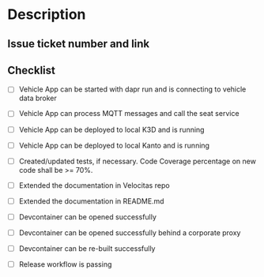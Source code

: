 # Description

<!--
Please explain the changes you've made.
-->

## Issue ticket number and link

<!--
Please provide a reference to the issue or the bug that you filed for the issue you are solving.
-->

## Checklist

<!--
Check item, if activities have been performed as part of this PR or delete, if not relevant.
-->

* [ ] Vehicle App can be started with dapr run and is connecting to vehicle data broker
* [ ] Vehicle App can process MQTT messages and call the seat service
* [ ] Vehicle App can be deployed to local K3D and is running
* [ ] Vehicle App can be deployed to local Kanto and is running

* [ ] Created/updated tests, if necessary. Code Coverage percentage on new code shall be >= 70%.

* [ ] Extended the documentation in Velocitas repo
* [ ] Extended the documentation in README.md

* [ ] Devcontainer can be opened successfully
* [ ] Devcontainer can be opened successfully behind a corporate proxy
* [ ] Devcontainer can be re-built successfully

* [ ] Release workflow is passing
